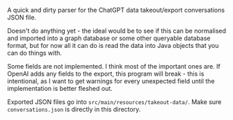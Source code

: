 A quick and dirty parser for the ChatGPT data takeout/export conversations JSON file.

Doesn't do anything yet - the ideal would be to see if this can be normalised and imported into a graph database or some other queryable database format, but for now all it can do is read the data into Java objects that you can do things with.

Some fields are not implemented. I think most of the important ones are. If OpenAI adds any fields to the export, this program will break - this is intentional, as I want to get warnings for every unexpected field until the implementation is better fleshed out.

Exported JSON files go into `src/main/resources/takeout-data/`. Make sure `conversations.json` is directly in this directory.
